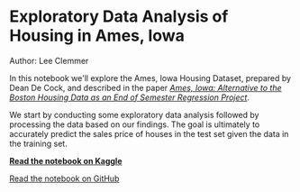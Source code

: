 # Exploratory Data Analysis of Housing in Ames, Iowa

Author: Lee Clemmer

In this notebook we'll explore the Ames, Iowa Housing Dataset, prepared by Dean De Cock, and described in the paper *[Ames, Iowa: Alternative to the Boston Housing Data as an End of Semester Regression Project](https://ww2.amstat.org/publications/jse/v19n3/decock.pdf)*.

We start by conducting some exploratory data analysis followed by processing the data based on our findings. The goal is ultimately to accurately predict the sales price of houses in the test set given the data in the training set.

**[Read the notebook on Kaggle](https://www.kaggle.com/leeclemmer/exploratory-data-analysis-of-housing-in-ames-iowa/)**

[Read the notebook on GitHub](https://github.com/leeclemmer/ames_housing/blob/master/notebooks/Exploratory%20Data%20Analysis%20of%20Housing%20in%20Ames%2C%20Iowa.ipynb)